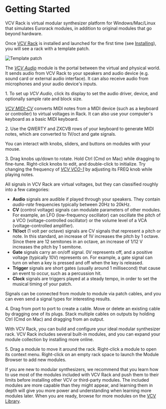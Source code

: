 # Getting Started

VCV Rack is virtual modular synthesizer platform for Windows/Mac/Linux that simulates Eurorack modules, in addition to original modules that go beyond hardware.

Once [VCV Rack](https://vcvrack.com/Rack) is installed and launched for the first time (see [Installing](Installing)), you will see a rack with a template patch.

![Template patch](images/templatepatch.png)

The [*VCV Audio*](Core#audio) module is the portal between the virtual and physical world.
It sends audio from VCV Rack to your speakers and audio device (e.g. sound card or external audio interface).
It can also receive audio from microphones and your audio device's inputs.

1\. To set up *VCV Audio*, click its display to set the audio driver, device, and optionally sample rate and block size.

[*VCV MIDI-CV*](Core#midi-cv) converts MIDI notes from a MIDI device (such as a keyboard or controller) to virtual voltages in Rack.
It can also use your computer's keyboard as a basic MIDI keyboard.

2\. Use the QWERTY and ZXCVB rows of your keyboard to generate MIDI notes, which are converted to 1V/oct and gate signals.

You can interact with knobs, sliders, and buttons on modules with your mouse.

3\. Drag knobs up/down to rotate. Hold Ctrl (Cmd on Mac) while dragging to fine-tune. Right-click knobs to edit, and double-click to initialize.
Try changing the frequency of [*VCV VCO-1*](https://library.vcvrack.com/Fundamental/VCO) by adjusting its FREQ knob while playing notes.

All signals in VCV Rack are virtual voltages, but they can classified roughly into a few categories:

- **Audio** signals are audible if played through your speakers. They contain *audio-rate* frequencies typically between 20Hz to 20kHz.
- **CV** (control voltage) signals can modulate parameters of other modules. For example, an LFO (low-frequency oscillator) can oscillate the pitch of a VCO (voltage-controlled oscillator) or the volume level of a VCA (voltage-controlled amplifier).
- **1V/oct** (1 volt per octave) signals are CV signals that represent a pitch or note. In this standard, an increase of 1V increases the pitch by 1 octave. Since there are 12 semitones in an octave, an increase of 1/12 V increases the pitch by 1 semitone.
- **Gate** signals carry an on/off signal. 0V represents off, and a positive voltage (typically 10V) represents on. For example, a gate signal can turn on when a key is pressed and off when the key is released.
- **Trigger** signals are short gates (usually around 1 millisecond) that cause an event to occur, such as a percussion hit.
- **Clock** signals are triggers played at a steady tempo, in order to set the musical timing of your patch.

Signals can be connected from module to module via patch cables, and you can even send a signal types for interesting results.

4\. Drag from port to port to create a cable. Move or delete an existing cable by dragging one of its plugs. Stack multiple cables on outputs by holding Ctrl (Cmd on Mac) and dragging from an output.

With VCV Rack, you can build and configure your ideal modular synthesizer rack.
VCV Rack includes several built-in modules, and you can expand your module collection by installing more online.

5\. Drag a module to move it around the rack. Right-click a module to open its context menu. Right-click on an empty rack space to launch the Module Browser to add new modules.

If you are new to modular synthesizers, we recommend that you learn how to use most of the modules included with VCV Rack and push them to their limits before installing other VCV or third-party modules.
The included modules are more capable than they might appear, and learning them in depth will give you more power and understanding when learning more modules later.
When you are ready, browse for more modules on the [VCV Library](https://library.vcvrack.com/).
